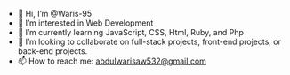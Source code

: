 - 👋 Hi, I’m @Waris-95
- 👀 I’m interested in Web Development
- 🌱 I’m currently learning JavaScript, CSS, Html, Ruby, and Php
- 💞️ I’m looking to collaborate on full-stack projects, front-end projects, or back-end projects.
- 📫 How to reach me:
abdulwarisaw532@gmail.com

<!---
Waris-95/Waris-95 is a ✨ special ✨ repository because its `README.md` (this file) appears on your GitHub profile.
You can click the Preview link to take a look at your changes.
--->

